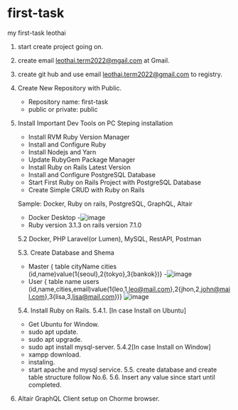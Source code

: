 # first-task
my first-task leothai

1. start create project going on.
2. create email leothai.term2022@mgail.com at Gmail.
3. create git hub and use email leothai.term2022@gmail.com to registry.
4. Create New Repository with Public.
   - Repository name: first-task
   - public or private: public
5. Install Important Dev Tools on PC
     Steping installation
      - Install RVM Ruby Version Manager
      - Install and Configure Ruby
      - Install Nodejs and Yarn
      - Update RubyGem Package Manager
      - Install Ruby on Rails Latest Version
      - Install and Configure PostgreSQL Database
      - Start First Ruby on Rails Project with PostgreSQL Database
      - Create Simple CRUD with Ruby on Rails

     Sample:
      Docker, Ruby on rails, PostgreSQL, GraphQL, Altair
      - Docker Desktop
      -![image](https://user-images.githubusercontent.com/121023196/208801649-5cd8c009-96a6-4382-a036-d19dafa42da4.png)
      - Ruby version 3.1.3 on rails version 7.1.0 
      
   5.2 Docker, PHP Laravel(or Lumen), MySQL, RestAPI, Postman
      
   5.3. Create Database and Shema
      - Master { table cityName cities (id,name)value(1{seoul},2{tokyo},3{bankok})}
      -![image](https://user-images.githubusercontent.com/121023196/208636217-356665e0-356a-4814-809a-ff10b41af8bb.png)
      - User { table name users (id,name,cities,email)value(1{leo,1,leo@mail.com},2{jhon,2,john@mail.com},3{lisa,3,lisa@mail.com})}
      ![image](https://user-images.githubusercontent.com/121023196/208637125-9adec8f9-395d-4637-af42-31a123d05336.png)

   5.4. Install Ruby on Rails.
      5.4.1. [In case Install on Ubuntu]
      - Get Ubuntu for Window.
      - sudo apt update.
      - sudo apt upgrade.
      - sudo apt install mysql-server.
      5.4.2[In case Install on Window]
      - xampp download.
      - instaling.
      - start apache and mysql service.
    5.5. create database and create table  structure follow No.6.
    5.6. Insert any value since start until completed.

 6. Altair GraphQL Client setup on Chorme browser.
